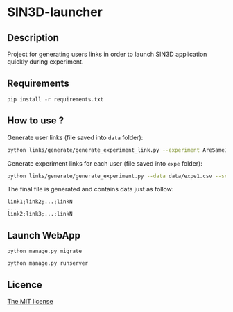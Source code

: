 # SIN3D-launcher

## Description

Project for generating users links in order to launch SIN3D application quickly during experiment.

## Requirements

```
pip install -r requirements.txt
```

## How to use ?


Generate user links (file saved into `data` folder):
```sh
python links/generate/generate_experiment_link.py --experiment AreSameImagesRandom --experimentId expe1 --scenes Appart1opt02,Bureau1,Cendrier --output expe1.csv
```

Generate experiment links for each user (file saved into `expe` folder):
```sh
python links/generate/generate_experiment.py --data data/expe1.csv --scenes 2 --users 150 --userId 1 --output expe1_user_links.csv
```

The final file is generated and contains data just as follow:

```
link1;link2;...;linkN
...
link2;link3;...;linkN
```

## Launch WebApp

```
python manage.py migrate
```

```
python manage.py runserver
```

## Licence

[The MIT license](LICENSE)